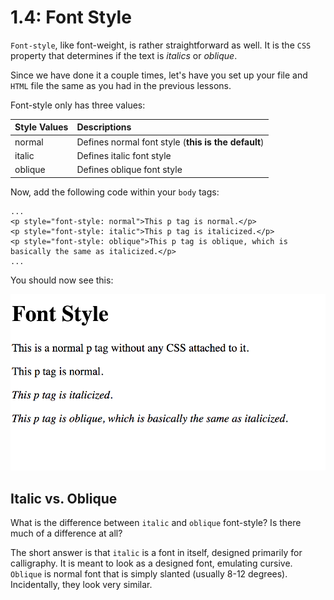 # 1.4: Font Style

`Font-style`, like font-weight, is rather straightforward as well. It is the `CSS` property that determines if the text is _italics_ or _oblique_.  


Since we have done it a couple times, let's have you set up your file and `HTML` file the same as you had in the previous lessons.  


Font-style only has three values:  


| Style Values | Descriptions |
| :--- | :--- |
| normal | Defines normal font style \(**this is the default**\) |
| italic | Defines italic font style |
| oblique | Defines oblique font style |

Now, add the following code within your `body` tags:  


```markup
...
<p style="font-style: normal">This p tag is normal.</p>
<p style="font-style: italic">This p tag is italicized.</p>
<p style="font-style: oblique">This p tag is oblique, which is basically the same as italicized.</p>
...
```

You should now see this:

![](../../.gitbook/assets/1.4.01.png)

## Italic vs. Oblique

What is the difference between `italic` and `oblique` font-style? Is there much of a difference at all?  


The short answer is that `italic` is a font in itself, designed primarily for calligraphy. It is meant to look as a designed font, emulating cursive. `Oblique` is normal font that is simply slanted \(usually 8-12 degrees\). Incidentally, they look very similar.

